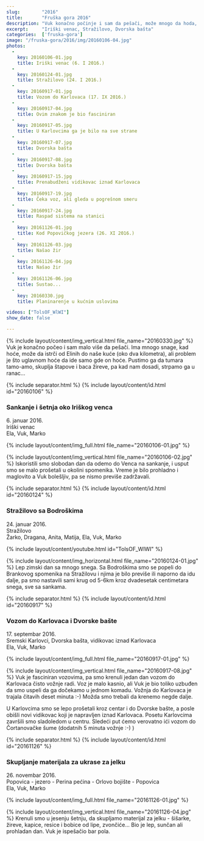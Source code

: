 ```yaml
---
slug:        "2016"
title:       "Fruška gora 2016"
description: "Vuk konačno počinje i sam da pešači, može mnogo da hoda, ali ide samo tamo gde on hoće"
excerpt:     "Iriški venac, Stražilovo, Dvorska bašta"
categories:  ['fruska-gora']
image: "/fruska-gora/2016/img/20160106-04.jpg"
photos:
  -
    key: 20160106-01.jpg
    title: Iriški venac (6. I 2016.)
  -
    key: 20160124-01.jpg
    title: Stražilovo (24. I 2016.)
  -
    key: 20160917-01.jpg
    title: Vozom do Karlovaca (17. IX 2016.)
  -
    key: 20160917-04.jpg
    title: Ovim znakom je bio fasciniran
  -
    key: 20160917-05.jpg
    title: U Karlovcima ga je bilo na sve strane
  -
    key: 20160917-07.jpg
    title: Dvorska bašta
  -
    key: 20160917-08.jpg
    title: Dvorska bašta
  -
    key: 20160917-15.jpg
    title: Prenabudženi vidikovac iznad Karlovaca
  -
    key: 20160917-19.jpg
    title: Čeka voz, ali gleda u pogrešnom smeru
  -
    key: 20160917-24.jpg
    title: Raspad sistema na stanici
  -
    key: 20161126-01.jpg
    title: Kod Popovičkog jezera (26. XI 2016.)
  -
    key: 20161126-03.jpg
    title: Našao žir
  -
    key: 20161126-04.jpg
    title: Našao žir
  -
    key: 20161126-06.jpg
    title: Sustao...
  -
    key: 20160330.jpg
    title: Planinarenje u kućnim uslovima

videos: ["TolsOF_WlWI"]
show_date: false

---
```


{% include layout/content/img_vertical.html file_name="20160330.jpg" %}
Vuk je konačno počeo i sam malo više da pešači. Ima mnogo snage, kad hoće, može da istrči od Elinih do naše kuće (oko dva 
kilometra), ali problem je što uglavnom hoće da ide samo gde on hoće. Pustimo ga da tumara tamo-amo, skuplja štapove i baca žireve,
pa kad nam dosadi, strpamo ga u ranac...


{% include separator.html %}
{% include layout/content/id.html id="20160106" %}
### Sankanje i šetnja oko Iriškog venca

6\. januar 2016.  
Iriški venac  
Ela, Vuk, Marko

{% include layout/content/img_full.html file_name="20160106-01.jpg" %}

{% include layout/content/img_vertical.html file_name="20160106-02.jpg" %}
Iskoristili smo slobodan dan da odemo do Venca na sankanje, i usput smo se malo prošetali u okolini spomenika. Vreme je 
bilo prohladno i maglovito a Vuk bolešljiv, pa se nismo previše zadržavali.


{% include separator.html %}
{% include layout/content/id.html id="20160124" %}
### Stražilovo sa Bodroškima

24\. januar 2016.  
Stražilovo  
Žarko, Dragana, Anita, Matija, Ela, Vuk, Marko

{% include layout/content/youtube.html id="TolsOF_WlWI" %}

{% include layout/content/img_horizontal.html file_name="20160124-01.jpg" %}
Lep zimski dan sa mnogo snega. Sa Bodroškima smo se popeli do Brankovog spomenika na Stražilovu i njima je bilo previše
ili naporno da idu dalje, pa smo nastavili sami krug od 5-6km kroz dvadesetak centimetara snega, sve sa sankama.


{% include separator.html %}
{% include layout/content/id.html id="20160917" %}
### Vozom do Karlovaca i Dvorske bašte

17\. septembar 2016.  
Sremski Karlovci, Dvorska bašta, vidikovac iznad Karlovaca  
Ela, Vuk, Marko

{% include layout/content/img_full.html file_name="20160917-01.jpg" %}

{% include layout/content/img_vertical.html file_name="20160917-08.jpg" %}
Vuk je fasciniran vozovima, pa smo krenuli jedan dan vozom do Karlovaca čisto vožnje radi. Voz je malo kasnio, ali Vuk
je bio toliko uzbuđen da smo uspeli da ga dočekamo u jednom komadu. Vožnja do Karlovaca je trajala čitavih deset minuta :-)
Možda smo trebali da krenemo negde dalje.

U Karlovcima smo se lepo prošetali kroz centar i do Dvorske bašte, a posle obišli novi vidikovac koji je napravljen iznad
Karlovaca. Posetu Karlovcima završili smo sladoledom u centru. Sledeći put ćemo verovatno ići vozom do Čortanovačke šume 
(dodatnih 5 minuta vožnje :-) )


{% include separator.html %}
{% include layout/content/id.html id="20161126" %}
### Skupljanje materijala za ukrase za jelku

26\. novembar 2016.  
Popovica - jezero - Perina pećina - Orlovo bojište - Popovica  
Ela, Vuk, Marko

{% include layout/content/img_full.html file_name="20161126-01.jpg" %}

{% include layout/content/img_vertical.html file_name="20161126-04.jpg" %}
Krenuli smo u jesenju šetnju, da skupljamo materijal za jelku - šišarke, žireve, kapice, resice i bobice od lipe, zvončiće...
Bio je lep, sunčan ali prohladan dan. Vuk je ispešačio bar pola.
